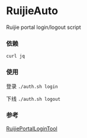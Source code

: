 # RuijieAuto

Ruijie portal login/logout script

### 依赖

`curl jq`

### 使用

登录 `./auth.sh login`

下线 `./auth.sh logout`

### 参考

[RuijiePortalLoginTool](https://github.com/callmeliwen/RuijiePortalLoginTool)